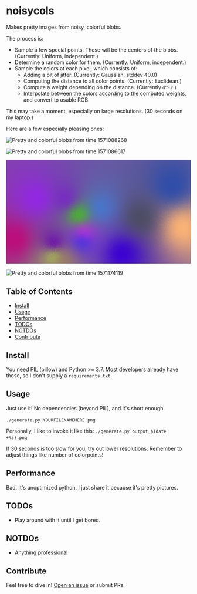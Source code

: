 # noisycols

Makes pretty images from noisy, colorful blobs.

The process is:
- Sample a few special points.  These will be the centers of the blobs.  (Currently: Uniform, independent.)
- Determine a random color for them.  (Currently: Uniform, independent.)
- Sample the colors at each pixel, which consists of:
  * Adding a bit of jitter.  (Currently: Gaussian, stddev 40.0)
  * Computing the distance to all color points.  (Currently: Euclidean.)
  * Compute a weight depending on the distance.  (Currently `d^-2`.)
  * Interpolate between the colors according to the computed weights, and convert to usable RGB.

This may take a moment, especially on large resolutions.  (30 seconds on my laptop.)

Here are a few especially pleasing ones:

![Pretty and colorful blobs from time 1571088268](output_1571088268.png)

![Pretty and colorful blobs from time 1571086617](output_1571086617.png)

![Pretty and colorful blobs from time 1571086905](output_1571086905.png)

![Pretty and colorful blobs from time 1571174119](output_1571174119.png)

## Table of Contents

- [Install](#install)
- [Usage](#usage)
- [Performance](#performance)
- [TODOs](#todos)
- [NOTDOs](#notdos)
- [Contribute](#contribute)

## Install

You need PIL (pillow) and Python >= 3.7.  Most developers already have those, so I don't supply a `requirements.txt`.

## Usage

Just use it!  No dependencies (beyond PIL), and it's short enough.

`./generate.py YOURFILENAMEHERE.png`

Personally, I like to invoke it like this: `./generate.py output_$(date +%s).png`.

If 30 seconds is too slow for you, try out lower resolutions.  Remember to adjust things like number of colorpoints!

## Performance

Bad.  It's unoptimized python.  I just share it because it's pretty pictures.

## TODOs

* Play around with it until I get bored.

## NOTDOs

* Anything professional

## Contribute

Feel free to dive in! [Open an issue](https://github.com/BenWiederhake/noisycols/issues/new) or submit PRs.
